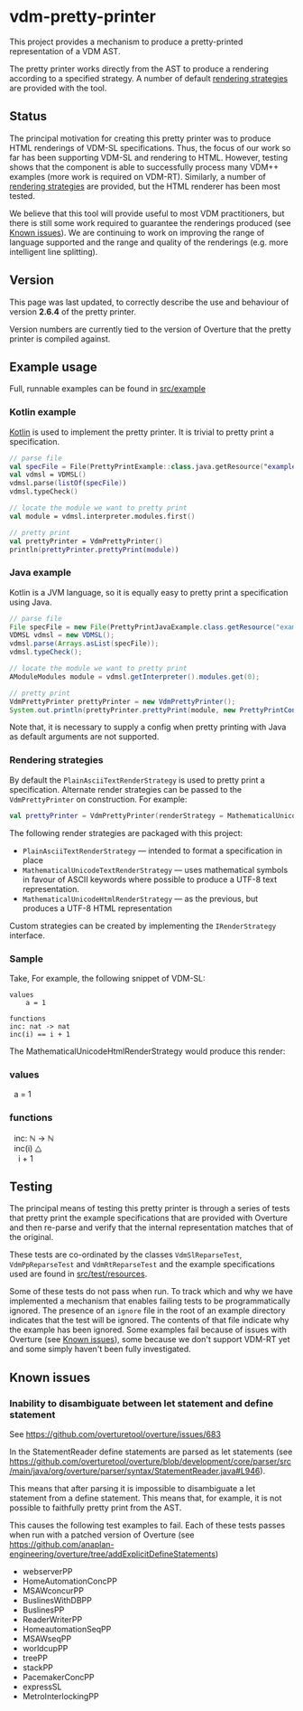 # vdm-pretty-printer

This project provides a mechanism to produce a pretty-printed representation of a VDM AST.

The pretty printer works directly from the AST to produce a rendering according to a specified strategy. A number of default [rendering strategies](#rendering-strategies) are provided with the tool. 

## Status
The principal motivation for creating this pretty printer was to produce HTML renderings of VDM-SL specifications. Thus, the focus of our work so far has been supporting VDM-SL and rendering to HTML. However, testing shows that the component is able to successfully process many VDM++ examples (more work is required on VDM-RT). Similarly, a number of [rendering strategies](#rendering-strategies) are provided, but the HTML renderer has been most tested.
 
We believe that this tool will provide useful to most VDM practitioners, but there is still some work required to guarantee the renderings produced (see [Known issues](#known-issues)). We are continuing to work on improving the range of language supported and the range and quality of the renderings (e.g. more intelligent line splitting). 

## Version
This page was last updated, to correctly describe the use and behaviour of version **2.6.4** of the pretty printer.

Version numbers are currently tied to the version of Overture that the pretty printer is compiled against.

## Example usage
Full, runnable examples can be found in [src/example](src/example)

### Kotlin example
[Kotlin](https://kotlinlang.org/) is used to implement the pretty printer. It is trivial to pretty print a specification.
```kotlin
// parse file
val specFile = File(PrettyPrintExample::class.java.getResource("example.vdmsl").toURI())
val vdmsl = VDMSL()
vdmsl.parse(listOf(specFile))
vdmsl.typeCheck()

// locate the module we want to pretty print
val module = vdmsl.interpreter.modules.first()

// pretty print
val prettyPrinter = VdmPrettyPrinter()
println(prettyPrinter.prettyPrint(module))
```

### Java example
Kotlin is a JVM language, so it is equally easy to pretty print a specification using Java.
```java
// parse file
File specFile = new File(PrettyPrintJavaExample.class.getResource("example.vdmsl").toURI());
VDMSL vdmsl = new VDMSL();
vdmsl.parse(Arrays.asList(specFile));
vdmsl.typeCheck();

// locate the module we want to pretty print
AModuleModules module = vdmsl.getInterpreter().modules.get(0);

// pretty print
VdmPrettyPrinter prettyPrinter = new VdmPrettyPrinter();
System.out.println(prettyPrinter.prettyPrint(module, new PrettyPrintConfig()));
```
Note that, it is necessary to supply a config when pretty printing with Java as default arguments are not supported.

### Rendering strategies
By default the `PlainAsciiTextRenderStrategy` is used to pretty print a specification. Alternate render strategies can be passed to the `VdmPrettyPrinter` on construction. For example:
```kotlin
val prettyPrinter = VdmPrettyPrinter(renderStrategy = MathematicalUnicodeHtmlRenderStrategy())
```

The following render strategies are packaged with this project:
- `PlainAsciiTextRenderStrategy` — intended to format a specification in place 
- `MathematicalUnicodeTextRenderStrategy` — uses mathematical symbols in favour of ASCII keywords where possible to produce a UTF-8 text representation.
- `MathematicalUnicodeHtmlRenderStrategy` — as the previous, but produces a UTF-8 HTML representation

Custom strategies can be created by implementing the `IRenderStrategy` interface.  

### Sample 
Take, For example, the following snippet of VDM-SL:
```
values
    a = 1

functions
inc: nat -> nat
inc(i) == i + 1
```

The MathematicalUnicodeHtmlRenderStrategy would produce this render:

<h3>values</h3><div id='values'/>
&nbsp;&nbsp;a&nbsp;=&nbsp;1<br/>
<h3>functions</h3><div id='functions'/>
<div id='inc'/>&nbsp;&nbsp;inc:&nbsp;ℕ&nbsp;→&nbsp;ℕ<br/>
&nbsp;&nbsp;inc(i)&nbsp;⧋<br/>
&nbsp;&nbsp;&nbsp;&nbsp;i&nbsp;+&nbsp;1<br/>

## Testing
The principal means of testing this pretty printer is through a series of tests that pretty print the example specifications that are provided with Overture and then re-parse and verify that the internal representation matches that of the original. 

These tests are co-ordinated by the classes `VdmSlReparseTest`, `VdmPpReparseTest` and `VdmRtReparseTest` and the example specifications used are found in [src/test/resources](src/test/resources).

Some of these tests do not pass when run. To track which and why we have implemented a mechanism that enables failing tests to be programmatically ignored. The presence of an `ignore` file in the root of an example directory indicates that the test will be ignored. The contents of that file indicate why the example has been ignored. Some examples fail because of issues with Overture (see [Known issues](#known-issues)), some because we don't support VDM-RT yet and some simply haven't been fully investigated.

## Known issues

### Inability to disambiguate between let statement and define statement

See https://github.com/overturetool/overture/issues/683

In the StatementReader define statements are parsed as let statements (see https://github.com/overturetool/overture/blob/development/core/parser/src/main/java/org/overture/parser/syntax/StatementReader.java#L946).

This means that after parsing it is impossible to disambiguate a let statement from a define statement. This means that, for example, it is not possible to faithfully pretty print from the AST.

This causes the following test examples to fail. Each of these tests passes when run with a patched version of Overture (see https://github.com/anaplan-engineering/overture/tree/addExplicitDefineStatements)

- webserverPP
- HomeAutomationConcPP
- MSAWconcurPP
- BuslinesWithDBPP
- BuslinesPP
- ReaderWriterPP
- HomeautomationSeqPP
- MSAWseqPP
- worldcupPP
- treePP
- stackPP
- PacemakerConcPP
- expressSL
- MetroInterlockingPP
